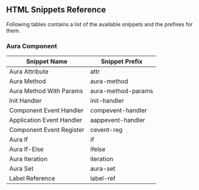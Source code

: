## HTML Snippets Reference

Following tables contains a list of the available snippets and the prefixes for them.

### Aura Component
|Snippet Name|Snippet Prefix|
|------------|--------------|
|Aura Attribute|attr|
|Aura Method|aura-method|
|Aura Method With Params|aura-method-params|
|Init Handler|init-handler|
|Component Event Handler|compevent-handler|
|Application Event Handler|aappevent-handler|
|Component Event Register|cevent-reg|
|Aura If|if|
|Aura If-Else|ifelse|
|Aura Iteration|iteration|
|Aura Set|aura-set|
|Label Reference|label-ref|